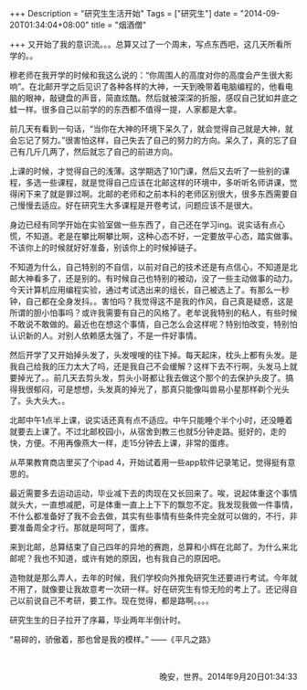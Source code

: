 +++
Description = "研究生生活开始"
Tags = ["研究生"]
date = "2014-09-20T01:34:04+08:00"
title = "烟酒僧"

+++
又开始了我的意识流。。。总算又过了一个周末，写点东西吧，这几天所看所学的。。

穆老师在我开学的时候和我这么说的：“你周围人的高度对你的高度会产生很大影响”。在北邮开学之后见识了各种各样的大神，一天到晚带着电脑编程的，他看电脑的眼神，敲键盘的声音，简直炫酷。然后就被深深的折服，感叹自己犹如井底之蛙一样。很多自己以前学的的东西都不值得一提，人家都是大拿。

前几天有看到一句话，“当你在大神的环境下呆久了，就会觉得自己就是大神，就会忘记了努力。”很害怕这样，自己失去了自己的努力的方向。呆久了，真的忘了自己有几斤几两了，然后就忘了自己的前进方向。

上课的时候，才觉得自己的浅薄。这学期选了10门课，然后又去听了一些别的课程，多选一些课程，就是觉得自己应该在北邮这样的环境中，多听听名师讲课，觉得闲下来了就是罪过啊。北邮的老师和之前本科的老师区别很大，很多东西需要自己慢慢去适应。好在研究生大多课程是开卷考试，问题应该不是很大。

身边已经有同学开始在实验室做一些东西了，自己还在学习ing。说实话有点心慌，不知道。老是在攀比啊攀比啊，这种心态不好，一定要放平心态，踏实做事。不该你上的时候就好好准备，别该你上的时候掉链子。

不知道为什么，自己特别的不自信，以前对自己的技术还是有点信心，不知道是北邮大神看多了，还是别的。有时候自己也特别的被动，没了一些主动做事的动力。今天计算机应用编程实验，通过考试选出来的组长，自己被选上了。有那么一秒钟，自己都在全身发抖。。害怕吗？我觉得这不是我的作风，自己真是疑惑，这是所谓的胆小怕事吗？或许我需要有自己的风格了。老牟说我特别的粘人，有些时候不敢说不敢做的。最近也在想这个事情，自己怎么会这样呢？特别怕改变，特别怕认识新的人。对别人依赖感太强了，不是一件好事情。

然后开学了又开始掉头发了，头发嗖嗖的往下掉。每天起床，枕头上都有头发。是我自己给我的压力太大了吗，还是我自己不会缓解？这样下去不行啊，头发马上就要掉光了。。前几天去剪头发，剪头小哥都让我去做这个那个的去保护头皮了。搞得我很郁闷，可是想想，头发真的掉光了，那真只能像叫兽易小星那样剃个光头了。头大头大。。

北邮中午1点半上课，说实话还真有点不适应。中午只能睡个半个小时，还没睡着就要去上课了。不过北邮校园小，从宿舍到教三也就5分钟走路。挺好的，走的快，方便。不用再像燕大一样，走15分钟去上课，非常的蛋疼。

从苹果教育商店里买了个ipad 4，开始试着用一些app软件记录笔记，觉得挺有意思的。

最近需要多去运动运动，毕业减下去的肉现在又长回来了。唉，说起体重这个事情就头大，一直想减肥，可是体重一直上上下下的飘忽不定。我发现我做一件事情，不什么都准备好了我不会去做，其实有些事情有些条件完全就可以做的，不行，非要准备周全才行。那就是呵呵了，蛋疼。

来到北邮，总算结束了自己四年的异地的赛跑，总算和小辉在北邮了。为什么来北邮呢？我也不知道，或许有她的原因，也有我自己的原因吧。

造物就是那么弄人，去年的时候，我们学校向外推免研究生还要进行考试。今年就不用了，就像要让我故意考一次研一样。好在研究生有惊无险的考上了。还记得自己以前说自己不考研，要工作。现在觉得，都是路啊。。。。

研究生生的日子拉开了序幕，毕业两年半倒计时。

“易碎的，骄傲着，那也曾是我的模样。”    ——《平凡之路》

&nbsp;
<p style="text-align: right;">晚安，世界。2014年9月20日01:34:33</p>
